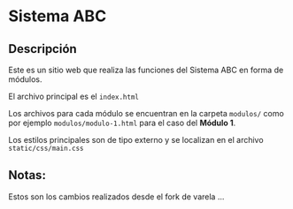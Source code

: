 # Sistema ABC

## Descripción

Este es un sitio web que realiza las funciones del Sistema ABC en forma de módulos.

El archivo principal es el `index.html`

Los archivos para cada módulo se encuentran en la carpeta `modulos/` como por ejemplo `modulos/modulo-1.html` para el caso del **Módulo 1**.

Los estilos principales son de tipo externo y se localizan en el archivo `static/css/main.css`

## Notas:
Estos son los cambios realizados desde el fork de varela
...

